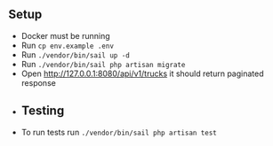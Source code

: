 ## Setup

* Docker must be running
* Run `cp env.example .env`
* Run `./vendor/bin/sail up -d`
* Run `./vendor/bin/sail php artisan migrate`
* Open http://127.0.0.1:8080/api/v1/trucks it should return paginated response
* ## Testing
* To run tests run `./vendor/bin/sail php artisan test`
